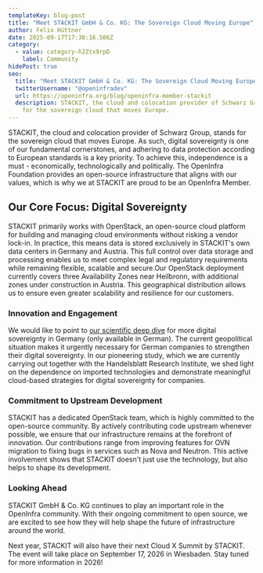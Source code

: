 ```yaml
---
templateKey: blog-post
title: "Meet STACKIT GmbH & Co. KG: The Sovereign Cloud Moving Europe"
author: Felix Hüttner
date: 2025-09-17T17:38:16.506Z
category:
  - value: category-h2Ztx9rpD
    label: Community
hidePost: true
seo:
  title: "Meet STACKIT GmbH & Co. KG: The Sovereign Cloud Moving Europe"
  twitterUsername: "@openinfradev"
  url: https://openinfra.org/blog/openinfra-member-stackit
  description: STACKIT, the cloud and colocation provider of Schwarz Group, stands
    for the sovereign cloud that moves Europe.
---
```

STACKIT, the cloud and colocation provider of Schwarz Group, stands for the sovereign cloud that moves Europe. As such, digital sovereignty is one of our fundamental cornerstones, and adhering to data protection according to European standards is a key priority. To achieve this, independence is a must - economically, technologically and politically. The OpenInfra Foundation provides an open-source infrastructure that aligns with our values, which is why we at STACKIT are proud to be an OpenInfra Member.

## Our Core Focus: Digital Sovereignty

STACKIT primarily works with OpenStack, an open-source cloud platform for building and managing cloud environments without risking a vendor lock-in. In practice, this means data is stored exclusively in STACKIT's own data centers in Germany and Austria. This full control over data storage and processing enables us to meet complex legal and regulatory requirements while remaining flexible, scalable and secure.Our OpenStack deployment currently covers three Availability Zones near Heilbronn, with additional zones under construction in Austria. This geographical distribution allows us to ensure even greater scalability and resilience for our customers.

### Innovation and Engagement

We would like to point to [our scientific deep dive](https://www.stackit.de/de/kontakt-handelsblatt-studie/) for more digital sovereignty in Germany (only available in German). The current geopolitical situation makes it urgently necessary for German companies to strengthen their digital sovereignty. In our pioneering study, which we are currently carrying out together with the Handelsblatt Research Institute, we shed light on the dependence on imported technologies and demonstrate meaningful cloud-based strategies for digital sovereignty for companies.

### Commitment to Upstream Development

STACKIT has a dedicated OpenStack team, which is highly committed to the open-source community. By actively contributing code upstream whenever possible, we ensure that our infrastructure remains at the forefront of innovation. Our contributions range from improving features for OVN migration to fixing bugs in services such as Nova and Neutron. This active involvement shows that STACKIT doesn't just use the technology, but also helps to shape its development.

### Looking Ahead

STACKIT GmbH & Co. KG continues to play an important role in the OpenInfra community. With their ongoing commitment to open source, we are excited to see how they will help shape the future of infrastructure around the world.

Next year, STACKIT will also have their next Cloud X Summit by STACKIT. The event will take place on September 17, 2026 in Wiesbaden. Stay tuned for more information in 2026!
